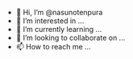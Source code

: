 - 👋 Hi, I’m @nasunotenpura
- 👀 I’m interested in ...
- 🌱 I’m currently learning ...
- 💞️ I’m looking to collaborate on ...
- 📫 How to reach me ...

<!---
nasunotenpura/nasunotenpura is a ✨ special ✨ repository because its `README.md` (this file) appears on your GitHub profile.
You can click the Preview link to take a look at your changes.
--->
